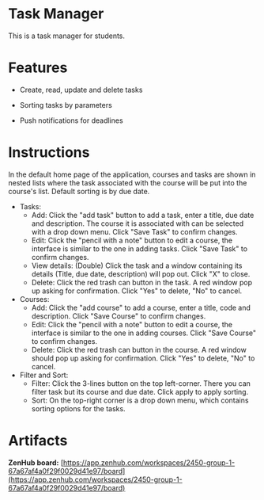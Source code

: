 # Task Manager
This is a task manager for students.

# Features
- Create, read, update and delete tasks

- Sorting tasks by parameters

- Push notifications for deadlines


# Instructions
In the default home page of the application, courses and tasks are shown in nested lists where the task associated with the course will be put into the course's list. Default sorting is by due date.

- Tasks:
    - Add: Click the "add task" button to add a task, enter a title, due date and description. The course it is associated with can be selected with a drop down menu. Click "Save Task" to confirm changes.
    - Edit: Click the "pencil with a note" button to edit a course, the interface is similar to the one in adding tasks. Click "Save Task" to confirm changes.
    - View details: (Double) Click the task and a window containing its details (Title, due date, description) will pop out. Click "X" to close.
    - Delete: Click the red trash can button in the task. A red window pop up asking for confirmation. Click "Yes" to delete, "No" to cancel.
- Courses:
    - Add: Click the "add course" to add a course, enter a title, code and description. Click "Save Course" to confirm changes.
    - Edit: Click the "pencil with a note" button to edit a course, the interface is similar to the one in adding courses. Click "Save Course" to confirm changes.
    - Delete: Click the red trash can button in the course. A red window should pop up asking for confirmation. Click "Yes" to delete, "No" to cancel.
- Filter and Sort:
    - Filter: Click the 3-lines button on the top left-corner. There you can filter task but its course and due date. Click apply to apply sorting.
    - Sort: On the top-right corner is a drop down menu, which contains sorting options for the tasks.
# Artifacts
**ZenHub board:** [https://app.zenhub.com/workspaces/2450-group-1-67a67af4a0f29f0029d41e97/board](https://app.zenhub.com/workspaces/2450-group-1-67a67af4a0f29f0029d41e97/board)
